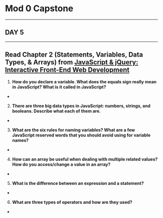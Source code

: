 # Mod 0 Capstone
***
## DAY 5
---

## Read Chapter 2 (Statements, Variables, Data Types, & Arrays) from [JavaScript & jQuery: Interactive Front-End Web Development](https://www.amazon.com/JavaScript-JQuery-Interactive-Front-End-Development/dp/1118531647/ref=sr_1_5?ie=UTF8&qid=1541447422&sr=8-5&keywords=duckett)


1.  **How do you declare a variable. What does the equals sign really mean in JavaScript? What is it called in JavaScript?**
 *
2.  **There are three big data types in JavaScript: numbers, strings, and booleans. Describe what each of them are.**
 *
3.  **What are the six rules for naming variables? What are a few JavaScript reserved words that you should avoid using for variable names?**
 *
4.  **How can an array be useful when dealing with multiple related values? How do you access/change a value in an array?**
 *
5.  **What is the difference between an expression and a statement?**
 *
6.  **What are three types of operators and how are they used?**
 *
